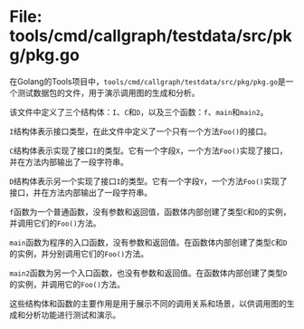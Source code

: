 # File: tools/cmd/callgraph/testdata/src/pkg/pkg.go

在Golang的Tools项目中，`tools/cmd/callgraph/testdata/src/pkg/pkg.go`是一个测试数据包的文件，用于演示调用图的生成和分析。

该文件中定义了三个结构体：`I`、`C`和`D`，以及三个函数：`f`、`main`和`main2`。

`I`结构体表示接口类型，在此文件中定义了一个只有一个方法`Foo()`的接口。

`C`结构体表示实现了接口`I`的类型。它有一个字段`X`，一个方法`Foo()`实现了接口，并在方法内部输出了一段字符串。

`D`结构体表示另一个实现了接口`I`的类型。它有一个字段`Y`，一个方法`Foo()`实现了接口，并在方法内部输出了一段字符串。

`f`函数为一个普通函数，没有参数和返回值，函数体内部创建了类型`C`和`D`的实例，并调用它们的`Foo()`方法。

`main`函数为程序的入口函数，没有参数和返回值。在函数体内部创建了类型`C`和`D`的实例，并分别调用它们的`Foo()`方法。

`main2`函数为另一个入口函数，也没有参数和返回值。在函数体内部创建了类型`D`的实例，并调用它的`Foo()`方法。

这些结构体和函数的主要作用是用于展示不同的调用关系和场景，以供调用图的生成和分析功能进行测试和演示。

